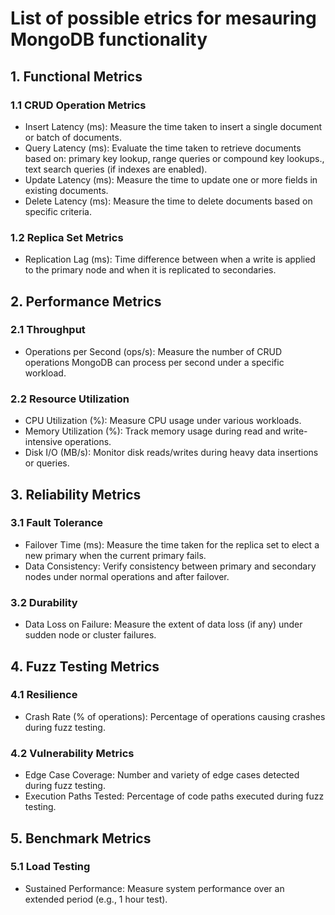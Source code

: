 # List of possible etrics for mesauring MongoDB functionality

## 1. Functional Metrics

### 1.1 CRUD Operation Metrics
* Insert Latency (ms): Measure the time taken to insert a single document or batch of documents.
* Query Latency (ms): Evaluate the time taken to retrieve documents based on: primary key lookup, range queries or compound key lookups., text search queries (if indexes are enabled).
* Update Latency (ms): Measure the time to update one or more fields in existing documents.
* Delete Latency (ms): Measure the time to delete documents based on specific criteria.

### 1.2 Replica Set Metrics
* Replication Lag (ms): Time difference between when a write is applied to the primary node and when it is replicated to secondaries.

## 2. Performance Metrics

### 2.1 Throughput
* Operations per Second (ops/s): Measure the number of CRUD operations MongoDB can process per second under a specific workload.

### 2.2 Resource Utilization
* CPU Utilization (%): Measure CPU usage under various workloads.
* Memory Utilization (%): Track memory usage during read and write-intensive operations.
* Disk I/O (MB/s): Monitor disk reads/writes during heavy data insertions or queries.

## 3. Reliability Metrics

### 3.1 Fault Tolerance
* Failover Time (ms): Measure the time taken for the replica set to elect a new primary when the current primary fails.
* Data Consistency: Verify consistency between primary and secondary nodes under normal operations and after failover.

### 3.2 Durability
* Data Loss on Failure: Measure the extent of data loss (if any) under sudden node or cluster failures.

## 4. Fuzz Testing Metrics

### 4.1 Resilience
* Crash Rate (% of operations): Percentage of operations causing crashes during fuzz testing.

### 4.2 Vulnerability Metrics
* Edge Case Coverage: Number and variety of edge cases detected during fuzz testing.
* Execution Paths Tested: Percentage of code paths executed during fuzz testing.

## 5. Benchmark Metrics

### 5.1 Load Testing
* Sustained Performance: Measure system performance over an extended period (e.g., 1 hour test).
